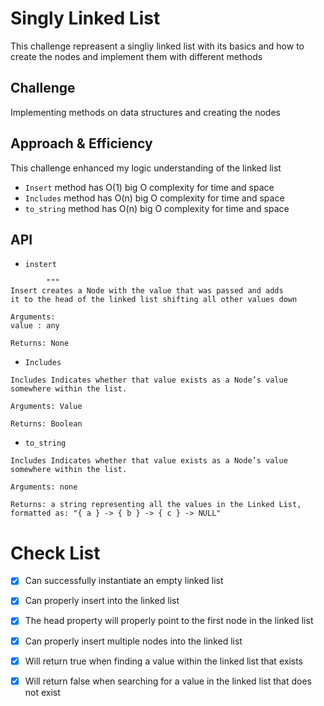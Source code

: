 # Singly Linked List
This challenge repreasent a singliy linked list with its basics and how to create the nodes and implement them with different methods

## Challenge
Implementing methods on data structures and creating the nodes

## Approach & Efficiency
This challenge enhanced my logic understanding of the linked list
- `Insert` method has O(1) big O complexity for time and space
- `Includes` method has O(n) big O complexity for time and space
- `to_string` method has O(n) big O complexity for time and space

## API
- `instert`
```
        """
Insert creates a Node with the value that was passed and adds
it to the head of the linked list shifting all other values down

Arguments:
value : any

Returns: None
```
- `Includes`

```
Includes Indicates whether that value exists as a Node’s value somewhere within the list.

Arguments: Value

Returns: Boolean

```
- `to_string`
```
Includes Indicates whether that value exists as a Node’s value somewhere within the list.

Arguments: none

Returns: a string representing all the values in the Linked List, formatted as: "{ a } -> { b } -> { c } -> NULL"
```
# Check List
- [x] Can successfully instantiate an empty linked list

- [x] Can properly insert into the linked list

- [x] The head property will properly point to the first node in the linked list

- [x] Can properly insert multiple nodes into the linked list

- [x] Will return true when finding a value within the linked list that exists

- [x] Will return false when searching for a value in the linked list that does not exist
